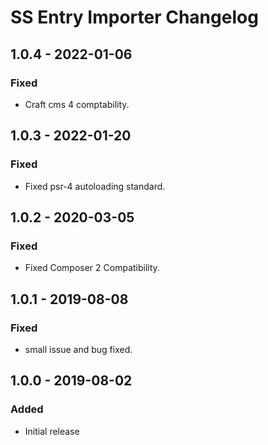 # SS Entry Importer Changelog

## 1.0.4 - 2022-01-06
### Fixed
- Craft cms 4 comptability.

## 1.0.3 - 2022-01-20
### Fixed
- Fixed psr-4 autoloading standard.

## 1.0.2 - 2020-03-05
### Fixed
- Fixed Composer 2 Compatibility.

## 1.0.1 - 2019-08-08
### Fixed
- small issue and bug fixed.

## 1.0.0 - 2019-08-02
### Added
- Initial release
